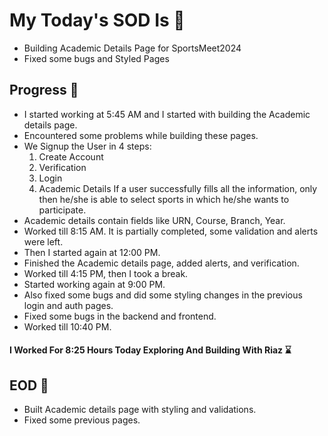 # My Today's SOD Is 📑
- Building Academic Details Page for SportsMeet2024
- Fixed some bugs and Styled Pages

## Progress 💪
- I started working at 5:45 AM and I started with building the Academic details page.
- Encountered some problems while building these pages.
- We Signup the User in 4 steps:
  1. Create Account
  2. Verification
  3. Login
  4. Academic Details
  If a user successfully fills all the information, only then he/she is able to select sports in which he/she wants to participate.
- Academic details contain fields like URN, Course, Branch, Year.
- Worked till 8:15 AM. It is partially completed, some validation and alerts were left.
- Then I started again at 12:00 PM.
- Finished the Academic details page, added alerts, and verification.
- Worked till 4:15 PM, then I took a break.
- Started working again at 9:00 PM.
- Also fixed some bugs and did some styling changes in the previous login and auth pages.
- Fixed some bugs in the backend and frontend.
- Worked till 10:40 PM.
#### I Worked For 8:25 Hours Today Exploring And Building With Riaz ⌛

## EOD 🎯
- Built Academic details page with styling and validations.
- Fixed some previous pages.
